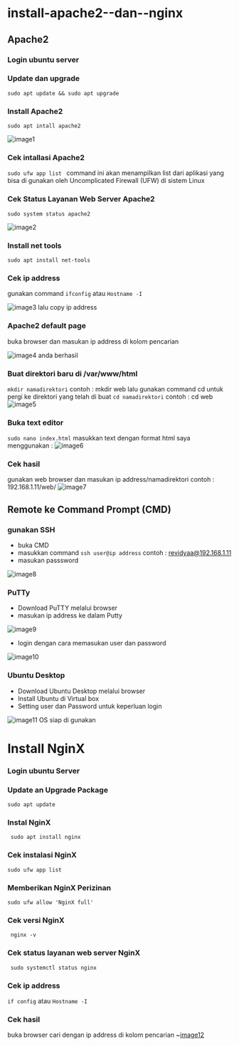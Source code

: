 # install-apache2--dan--nginx

## Apache2
### Login ubuntu server
### Update dan upgrade
```sudo apt update && sudo apt upgrade```
### Install Apache2 
```sudo apt intall apache2```

![image1](https://user-images.githubusercontent.com/150003742/284023653-26444e54-8998-47d1-80cc-ea08e617e8c1.jpg)
### Cek intallasi Apache2
```sudo ufw app list ```
command ini akan menampilkan list dari aplikasi yang bisa di gunakan oleh Uncomplicated Firewall (UFW) di sistem Linux
### Cek Status Layanan Web Server Apache2
```sudo system status apache2```

![image2](https://user-images.githubusercontent.com/150003742/284023662-c7a971fb-9e34-438d-94f9-dcb44481b049.jpg)
### Install net tools 
```sudo apt install net-tools```
### Cek ip address
gunakan command 
```ifconfig```
atau
```Hostname -I```

![image3](https://user-images.githubusercontent.com/150003742/284023665-c8325253-2c9a-4ad9-8026-a813f6654ec4.jpg)
lalu copy ip address
### Apache2 default page
buka browser dan masukan ip address di kolom pencarian

![image4](https://user-images.githubusercontent.com/150003742/284023667-bce2c014-922e-4217-9d2b-a957e567da80.jpg)
anda berhasil
### Buat direktori baru di /var/www/html
```mkdir namadirektori```
contoh : mkdir web
lalu gunakan command cd untuk pergi ke direktori yang telah di buat
```cd namadirektori```
contoh : cd web
![image5](https://user-images.githubusercontent.com/150003742/284023670-2911da88-fd84-4204-a304-243f3e99db78.jpg)
### Buka text editor 
```sudo nano index.html```
masukkan text dengan format html
saya menggunakan :
![image6](https://user-images.githubusercontent.com/150003742/284031953-c25a011d-4e3f-4eee-a7d5-6aa8ee0808c5.jpg)
### Cek hasil
gunakan web browser dan masukan ip address/namadirektori 
contoh : 192.168.1.11/web/
![image7](https://user-images.githubusercontent.com/150003742/284031959-3dca007b-d20b-473b-a945-c05893dc9839.jpg)
## Remote ke Command Prompt (CMD)
### gunakan SSH
* buka CMD
* masukkan command ```ssh user@ip address``` contoh : revidyaa@192.168.1.11
* masukan passsword

![image8](https://user-images.githubusercontent.com/150003742/284031963-d79aaa2a-6545-442a-a2dc-cddb30d23034.jpg)
### PuTTy
* Download PuTTY melalui browser
* masukan ip address ke dalam Putty

![image9](https://user-images.githubusercontent.com/150003742/284031967-5b9528d8-8a7c-4380-8e34-9845e88a1279.jpg)
* login dengan cara memasukan user dan password

![image10](https://user-images.githubusercontent.com/150003742/284031970-957f47a6-55fd-4e8e-ab26-d7f852ebbbf4.jpg)
### Ubuntu Desktop
* Download Ubuntu Desktop melalui browser 
* Install Ubuntu di Virtual box
* Setting user dan Password untuk keperluan login

![image11](https://user-images.githubusercontent.com/150003742/284031971-03ac820a-9c3a-4c6c-ad12-4b0dad4430a9.jpg)
OS siap di gunakan
 
# Install NginX
### Login ubuntu Server
### Update an Upgrade Package 
```sudo apt update```
### Instal NginX
``` sudo apt install nginx```
### Cek instalasi NginX
```sudo ufw app list```
### Memberikan NginX Perizinan
```sudo ufw allow 'NginX full' ```
### Cek versi NginX
``` nginx -v```
### Cek status layanan web server NginX
``` sudo systemctl status nginx```
### Cek ip address
```if config``` atau ```Hostname -I```
### Cek hasil 
buka browser cari dengan ip address di kolom pencarian
~[image12](https://user-images.githubusercontent.com/150003742/284035908-a19f771e-366e-4b92-801b-0a119f75d80b.jpg)
